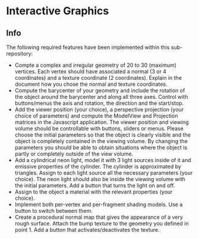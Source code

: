 # Interactive Graphics

## Info
The following required features have been implemented within this sub-repository:
* Compte a complex and irregular geometry of 20 to 30 (maximum) vertices. Each vertex should have associated a normal (3 or 4 coordinates) and a texture coordinate (2 coordinates). Explain in the document how you chose the normal and texture coordinates.
* Compute the barycenter of your geometry and include the rotation of the object around the barycenter and along all three axes. Control with buttons/menus the axis and rotation, the direction and the start/stop.
* Add the viewer position (your choice), a perspective projection (your choice of parameters) and compute the ModelView and Projection matrices in the Javascript application. The viewer position and viewing volume should be controllable with buttons, sliders or menus. Please choose the initial parameters so that the object is clearly visible and the object is completely contained in the viewing volume. By changing the parameters you should be able to obtain situations where the object is partly or completely outside of the view volume.
* Add a cylindrical neon light, model it with 3 light sources inside of it and emissive properties of the cylinder. The cylinder is approximated by triangles. Assign to each light source all the necessary parameters (your choice). The neon light should also be inside the viewing volume with the initial parameters. Add a button that turns the light on and off.
* Assign to the object a material with the relevant properties (your choice).
* Implement both per-vertex and per-fragment shading models. Use a button to switch between them.
* Create a procedural normal map that gives the appearance of a very rough surface. Attach the bump texture to the geometry you defined in point 1. Add a button that activates/deactivates the texture.